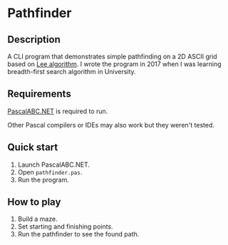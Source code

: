 # Pathfinder

## Description
A CLI program that demonstrates simple pathfinding on a 2D ASCII grid based on [Lee algorithm](https://en.wikipedia.org/wiki/Lee_algorithm). I wrote the program in 2017 when I was learning breadth-first search algorithm in University.

## Requirements
[PascalABC.NET](http://pascalabc.net/en/download) is required to run.

Other Pascal compilers or IDEs may also work but they weren't tested.

## Quick start
1. Launch PascalABC.NET.
2. Open `pathfinder.pas`.
3. Run the program.

## How to play
1. Build a maze.
2. Set starting and finishing points.
3. Run the pathfinder to see the found path.
